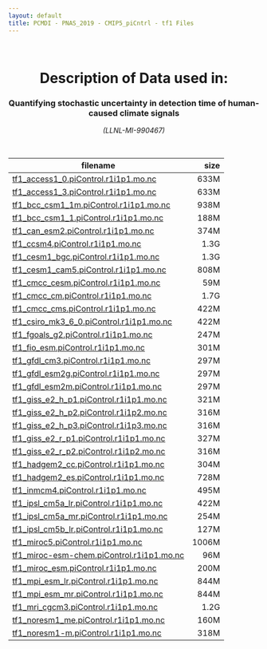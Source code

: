 ```yaml
---
layout: default
title: PCMDI - PNAS_2019 - CMIP5_piCntrl - tf1 Files
---
```


<br>
<center>
    <p>
        <h1>Description of Data used in:</h1>
        <h3>Quantifying stochastic uncertainty in detection time of human-caused climate signals</h3>
    </p>
    <p><em>(LLNL-MI-990467)</em></p>
</center>
<br>

filename | size
   ---   | ---:
[tf1_access1_0.piControl.r1i1p1.mo.nc]({{site.baseurl}}/climate-data/PNAS_2019/CMIP5_piCntrl/tf1/tf1_access1_0.piControl.r1i1p1.mo.nc) | 633M
[tf1_access1_3.piControl.r1i1p1.mo.nc]({{site.baseurl}}/climate-data/PNAS_2019/CMIP5_piCntrl/tf1/tf1_access1_3.piControl.r1i1p1.mo.nc) | 633M
[tf1_bcc_csm1_1m.piControl.r1i1p1.mo.nc]({{site.baseurl}}/climate-data/PNAS_2019/CMIP5_piCntrl/tf1/tf1_bcc_csm1_1m.piControl.r1i1p1.mo.nc) | 938M
[tf1_bcc_csm1_1.piControl.r1i1p1.mo.nc]({{site.baseurl}}/climate-data/PNAS_2019/CMIP5_piCntrl/tf1/tf1_bcc_csm1_1.piControl.r1i1p1.mo.nc) | 188M
[tf1_can_esm2.piControl.r1i1p1.mo.nc]({{site.baseurl}}/climate-data/PNAS_2019/CMIP5_piCntrl/tf1/tf1_can_esm2.piControl.r1i1p1.mo.nc) | 374M
[tf1_ccsm4.piControl.r1i1p1.mo.nc]({{site.baseurl}}/climate-data/PNAS_2019/CMIP5_piCntrl/tf1/tf1_ccsm4.piControl.r1i1p1.mo.nc) | 1.3G
[tf1_cesm1_bgc.piControl.r1i1p1.mo.nc]({{site.baseurl}}/climate-data/PNAS_2019/CMIP5_piCntrl/tf1/tf1_cesm1_bgc.piControl.r1i1p1.mo.nc) | 1.3G
[tf1_cesm1_cam5.piControl.r1i1p1.mo.nc]({{site.baseurl}}/climate-data/PNAS_2019/CMIP5_piCntrl/tf1/tf1_cesm1_cam5.piControl.r1i1p1.mo.nc) | 808M
[tf1_cmcc_cesm.piControl.r1i1p1.mo.nc]({{site.baseurl}}/climate-data/PNAS_2019/CMIP5_piCntrl/tf1/tf1_cmcc_cesm.piControl.r1i1p1.mo.nc) | 59M
[tf1_cmcc_cm.piControl.r1i1p1.mo.nc]({{site.baseurl}}/climate-data/PNAS_2019/CMIP5_piCntrl/tf1/tf1_cmcc_cm.piControl.r1i1p1.mo.nc) | 1.7G
[tf1_cmcc_cms.piControl.r1i1p1.mo.nc]({{site.baseurl}}/climate-data/PNAS_2019/CMIP5_piCntrl/tf1/tf1_cmcc_cms.piControl.r1i1p1.mo.nc) | 422M
[tf1_csiro_mk3_6_0.piControl.r1i1p1.mo.nc]({{site.baseurl}}/climate-data/PNAS_2019/CMIP5_piCntrl/tf1/tf1_csiro_mk3_6_0.piControl.r1i1p1.mo.nc) | 422M
[tf1_fgoals_g2.piControl.r1i1p1.mo.nc]({{site.baseurl}}/climate-data/PNAS_2019/CMIP5_piCntrl/tf1/tf1_fgoals_g2.piControl.r1i1p1.mo.nc) | 247M
[tf1_fio_esm.piControl.r1i1p1.mo.nc]({{site.baseurl}}/climate-data/PNAS_2019/CMIP5_piCntrl/tf1/tf1_fio_esm.piControl.r1i1p1.mo.nc) | 301M
[tf1_gfdl_cm3.piControl.r1i1p1.mo.nc]({{site.baseurl}}/climate-data/PNAS_2019/CMIP5_piCntrl/tf1/tf1_gfdl_cm3.piControl.r1i1p1.mo.nc) | 297M
[tf1_gfdl_esm2g.piControl.r1i1p1.mo.nc]({{site.baseurl}}/climate-data/PNAS_2019/CMIP5_piCntrl/tf1/tf1_gfdl_esm2g.piControl.r1i1p1.mo.nc) | 297M
[tf1_gfdl_esm2m.piControl.r1i1p1.mo.nc]({{site.baseurl}}/climate-data/PNAS_2019/CMIP5_piCntrl/tf1/tf1_gfdl_esm2m.piControl.r1i1p1.mo.nc) | 297M
[tf1_giss_e2_h_p1.piControl.r1i1p1.mo.nc]({{site.baseurl}}/climate-data/PNAS_2019/CMIP5_piCntrl/tf1/tf1_giss_e2_h_p1.piControl.r1i1p1.mo.nc) | 321M
[tf1_giss_e2_h_p2.piControl.r1i1p2.mo.nc]({{site.baseurl}}/climate-data/PNAS_2019/CMIP5_piCntrl/tf1/tf1_giss_e2_h_p2.piControl.r1i1p2.mo.nc) | 316M
[tf1_giss_e2_h_p3.piControl.r1i1p3.mo.nc]({{site.baseurl}}/climate-data/PNAS_2019/CMIP5_piCntrl/tf1/tf1_giss_e2_h_p3.piControl.r1i1p3.mo.nc) | 316M
[tf1_giss_e2_r_p1.piControl.r1i1p1.mo.nc]({{site.baseurl}}/climate-data/PNAS_2019/CMIP5_piCntrl/tf1/tf1_giss_e2_r_p1.piControl.r1i1p1.mo.nc) | 327M
[tf1_giss_e2_r_p2.piControl.r1i1p2.mo.nc]({{site.baseurl}}/climate-data/PNAS_2019/CMIP5_piCntrl/tf1/tf1_giss_e2_r_p2.piControl.r1i1p2.mo.nc) | 316M
[tf1_hadgem2_cc.piControl.r1i1p1.mo.nc]({{site.baseurl}}/climate-data/PNAS_2019/CMIP5_piCntrl/tf1/tf1_hadgem2_cc.piControl.r1i1p1.mo.nc) | 304M
[tf1_hadgem2_es.piControl.r1i1p1.mo.nc]({{site.baseurl}}/climate-data/PNAS_2019/CMIP5_piCntrl/tf1/tf1_hadgem2_es.piControl.r1i1p1.mo.nc) | 728M
[tf1_inmcm4.piControl.r1i1p1.mo.nc]({{site.baseurl}}/climate-data/PNAS_2019/CMIP5_piCntrl/tf1/tf1_inmcm4.piControl.r1i1p1.mo.nc) | 495M
[tf1_ipsl_cm5a_lr.piControl.r1i1p1.mo.nc]({{site.baseurl}}/climate-data/PNAS_2019/CMIP5_piCntrl/tf1/tf1_ipsl_cm5a_lr.piControl.r1i1p1.mo.nc) | 422M
[tf1_ipsl_cm5a_mr.piControl.r1i1p1.mo.nc]({{site.baseurl}}/climate-data/PNAS_2019/CMIP5_piCntrl/tf1/tf1_ipsl_cm5a_mr.piControl.r1i1p1.mo.nc) | 254M
[tf1_ipsl_cm5b_lr.piControl.r1i1p1.mo.nc]({{site.baseurl}}/climate-data/PNAS_2019/CMIP5_piCntrl/tf1/tf1_ipsl_cm5b_lr.piControl.r1i1p1.mo.nc) | 127M
[tf1_miroc5.piControl.r1i1p1.mo.nc]({{site.baseurl}}/climate-data/PNAS_2019/CMIP5_piCntrl/tf1/tf1_miroc5.piControl.r1i1p1.mo.nc) | 1006M
[tf1_miroc-esm-chem.piControl.r1i1p1.mo.nc]({{site.baseurl}}/climate-data/PNAS_2019/CMIP5_piCntrl/tf1/tf1_miroc-esm-chem.piControl.r1i1p1.mo.nc) | 96M
[tf1_miroc_esm.piControl.r1i1p1.mo.nc]({{site.baseurl}}/climate-data/PNAS_2019/CMIP5_piCntrl/tf1/tf1_miroc_esm.piControl.r1i1p1.mo.nc) | 200M
[tf1_mpi_esm_lr.piControl.r1i1p1.mo.nc]({{site.baseurl}}/climate-data/PNAS_2019/CMIP5_piCntrl/tf1/tf1_mpi_esm_lr.piControl.r1i1p1.mo.nc) | 844M
[tf1_mpi_esm_mr.piControl.r1i1p1.mo.nc]({{site.baseurl}}/climate-data/PNAS_2019/CMIP5_piCntrl/tf1/tf1_mpi_esm_mr.piControl.r1i1p1.mo.nc) | 844M
[tf1_mri_cgcm3.piControl.r1i1p1.mo.nc]({{site.baseurl}}/climate-data/PNAS_2019/CMIP5_piCntrl/tf1/tf1_mri_cgcm3.piControl.r1i1p1.mo.nc) | 1.2G
[tf1_noresm1_me.piControl.r1i1p1.mo.nc]({{site.baseurl}}/climate-data/PNAS_2019/CMIP5_piCntrl/tf1/tf1_noresm1_me.piControl.r1i1p1.mo.nc) | 160M
[tf1_noresm1-m.piControl.r1i1p1.mo.nc]({{site.baseurl}}/climate-data/PNAS_2019/CMIP5_piCntrl/tf1/tf1_noresm1-m.piControl.r1i1p1.mo.nc) | 318M